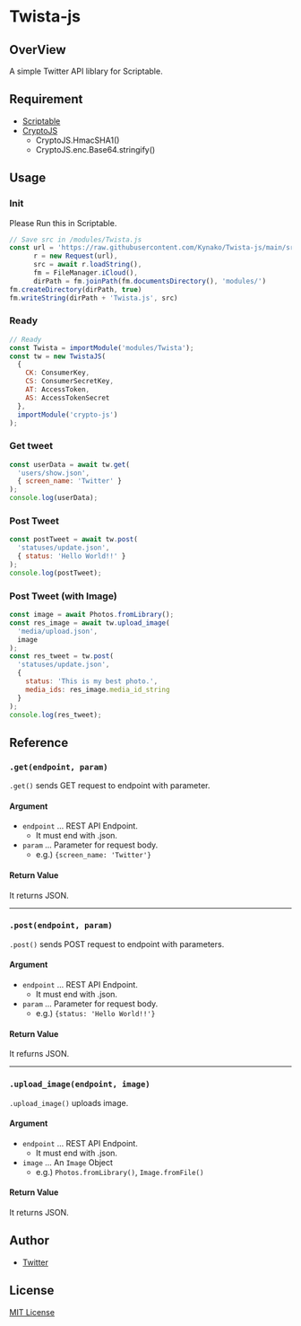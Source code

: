 # Twista-js
## OverView
A simple Twitter API liblary for Scriptable.

## Requirement
- [Scriptable](https://scriptable.app/)
- [CryptoJS](https://cryptojs.gitbook.io/docs/)
   - CryptoJS.HmacSHA1()
   - CryptoJS.enc.Base64.stringify()

## Usage
### Init
Please Run this in Scriptable.
```JavaScript
// Save src in /modules/Twista.js
const url = 'https://raw.githubusercontent.com/Kynako/Twista-js/main/src/Twista.js',
      r = new Request(url),
      src = await r.loadString(),
      fm = FileManager.iCloud(),
      dirPath = fm.joinPath(fm.documentsDirectory(), 'modules/')
fm.createDirectory(dirPath, true)
fm.writeString(dirPath + 'Twista.js', src)
```

### Ready
```JavaScript
// Ready
const Twista = importModule('modules/Twista');
const tw = new TwistaJS(
  {
    CK: ConsumerKey,
    CS: ConsumerSecretKey,
    AT: AccessToken,
    AS: AccessTokenSecret
  },
  importModule('crypto-js')
);
```

### Get tweet
```JavaScript
const userData = await tw.get(
  'users/show.json',
  { screen_name: 'Twitter' }
);
console.log(userData);
```

### Post Tweet
```JavaScript
const postTweet = await tw.post(
  'statuses/update.json',
  { status: 'Hello World!!' }
);
console.log(postTweet);
```

### Post Tweet (with Image)
```JavaScript
const image = await Photos.fromLibrary();
const res_image = await tw.upload_image(
  'media/upload.json',
  image
);
const res_tweet = tw.post(
  'statuses/update.json',
  {
    status: 'This is my best photo.', 
    media_ids: res_image.media_id_string
  }
);
console.log(res_tweet);
```

## Reference
### `.get(endpoint, param)`
`.get()` sends GET request to endpoint with parameter.

#### Argument
- `endpoint` ... REST API Endpoint.
   - It must end with .json.
- `param` ... Parameter for request body.
   - e.g.) `{screen_name: 'Twitter'}`

#### Return Value
It returns JSON.

---

### `.post(endpoint, param)`
`.post()` sends POST request to endpoint with parameters.

#### Argument
- `endpoint` ... REST API Endpoint.
   - It must end with .json.
- `param` ... Parameter for request body.
   - e.g.) `{status: 'Hello World!!'}`
 
#### Return Value
It refurns JSON.

---

### `.upload_image(endpoint, image)`
`.upload_image()` uploads image.

#### Argument
- `endpoint` ... REST API Endpoint.
   - It must end with .json.
- `image` ... An `Image` Object
   - e.g.) `Photos.fromLibrary()`, `Image.fromFile()`

#### Return Value
It returns JSON.

## Author
- [Twitter](https://twitter.com/k_melodyline?s=21)

## License
[MIT License](/LICENSE)
